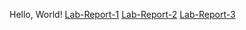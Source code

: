 Hello, World!
[Lab-Report-1](https://jess1ooo.github.io/cse15l-lab-reports/lab-report-1.html)
[Lab-Report-2](https://jess1ooo.github.io/cse15l-lab-reports/lab-report-2.html)
[Lab-Report-3](https://jess1ooo.github.io/cse15l-lab-reports/lab-report-3.html)
